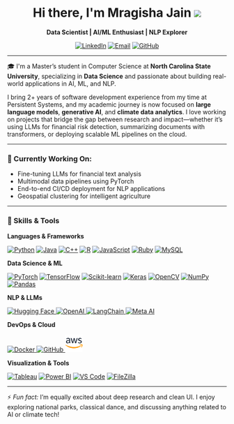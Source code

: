 <h1 align="center">
  Hi there, I'm Mragisha Jain <img src="https://media.giphy.com/media/hvRJCLFzcasrR4ia7z/giphy.gif" width="30px"/>
</h1>

<p align="center">
  <strong>Data Scientist | AI/ML Enthusiast | NLP Explorer</strong>
</p>

<p align="center">
  <a href="https://www.linkedin.com/in/mragisha-jain/"><img src="https://img.shields.io/badge/LinkedIn-blue?style=flat&logo=linkedin" alt="LinkedIn"/></a>
  <a href="mailto:jainmragisha24@gmail.com"><img src="https://img.shields.io/badge/Email-D14836?style=flat&logo=gmail&logoColor=white" alt="Email"/></a>
  <a href="https://github.com/mragisha"><img src="https://img.shields.io/badge/GitHub-black?style=flat&logo=github" alt="GitHub"/></a>
</p>

---

🎓 I'm a Master’s student in Computer Science at **North Carolina State University**, specializing in **Data Science** and passionate about building real-world applications in AI, ML, and NLP.

I bring 2+ years of software development experience from my time at Persistent Systems, and my academic journey is now focused on **large language models**, **generative AI**, and **climate data analytics**. I love working on projects that bridge the gap between research and impact—whether it’s using LLMs for financial risk detection, summarizing documents with transformers, or deploying scalable ML pipelines on the cloud.

---

### 🚀 Currently Working On:
- Fine-tuning LLMs for financial text analysis  
- Multimodal data pipelines using PyTorch  
- End-to-end CI/CD deployment for NLP applications  
- Geospatial clustering for intelligent agriculture  

---

### 🧠 Skills & Tools

**Languages & Frameworks**  
<p align="left">
  <a href="https://www.python.org/" target="_blank" rel="noopener noreferrer"><img src="https://cdn.jsdelivr.net/gh/devicons/devicon/icons/python/python-original.svg" width="40" alt="Python" /></a>
  <a href="https://www.java.com/" target="_blank" rel="noopener noreferrer"><img src="https://cdn.jsdelivr.net/gh/devicons/devicon/icons/java/java-original.svg" width="40" alt="Java" /></a>
  <a href="https://isocpp.org/" target="_blank" rel="noopener noreferrer"><img src="https://cdn.jsdelivr.net/gh/devicons/devicon/icons/cplusplus/cplusplus-original.svg" width="40" alt="C++" /></a>
  <a href="https://www.r-project.org/" target="_blank" rel="noopener noreferrer"><img src="https://cdn.jsdelivr.net/gh/devicons/devicon/icons/r/r-original.svg" width="40" alt="R" /></a>
  <a href="https://developer.mozilla.org/en-US/docs/Web/JavaScript" target="_blank" rel="noopener noreferrer"><img src="https://cdn.jsdelivr.net/gh/devicons/devicon/icons/javascript/javascript-original.svg" width="40" alt="JavaScript" /></a>
  <a href="https://www.ruby-lang.org/" target="_blank" rel="noopener noreferrer"><img src="https://cdn.jsdelivr.net/gh/devicons/devicon/icons/ruby/ruby-original.svg" width="40" alt="Ruby" /></a>
  <a href="https://www.mysql.com/" target="_blank" rel="noopener noreferrer"><img src="https://cdn.jsdelivr.net/gh/devicons/devicon/icons/mysql/mysql-original.svg" width="40" alt="MySQL" /></a>
</p>

**Data Science & ML**  
<p align="left">
  <a href="https://pytorch.org/" target="_blank" rel="noopener noreferrer"><img src="https://cdn.jsdelivr.net/gh/devicons/devicon/icons/pytorch/pytorch-original.svg" width="40" alt="PyTorch" /></a>
  <a href="https://www.tensorflow.org/" target="_blank" rel="noopener noreferrer"><img src="https://cdn.jsdelivr.net/gh/devicons/devicon/icons/tensorflow/tensorflow-original.svg" width="40" alt="TensorFlow" /></a>
  <a href="https://scikit-learn.org/" target="_blank" rel="noopener noreferrer"><img src="https://upload.wikimedia.org/wikipedia/commons/0/05/Scikit_learn_logo_small.svg" width="40" alt="Scikit-learn" /></a>
  <a href="https://keras.io/" target="_blank" rel="noopener noreferrer"><img src="https://upload.wikimedia.org/wikipedia/commons/a/ae/Keras_logo.svg" width="40" alt="Keras" /></a>
  <a href="https://opencv.org/" target="_blank" rel="noopener noreferrer"><img src="https://cdn.jsdelivr.net/gh/devicons/devicon/icons/opencv/opencv-original.svg" width="40" alt="OpenCV" /></a>
  <a href="https://numpy.org/" target="_blank" rel="noopener noreferrer"><img src="https://cdn.jsdelivr.net/gh/devicons/devicon/icons/numpy/numpy-original.svg" width="40" alt="NumPy" /></a>
  <a href="https://pandas.pydata.org/" target="_blank" rel="noopener noreferrer"><img src="https://cdn.jsdelivr.net/gh/devicons/devicon/icons/pandas/pandas-original.svg" width="40" alt="Pandas" /></a>
</p>

**NLP & LLMs**  
<p align="left">
  <a href="https://huggingface.co/" target="_blank" rel="noopener noreferrer">
    <img src="https://cdn.jsdelivr.net/gh/simple-icons/simple-icons/icons/huggingface.svg" width="40" alt="Hugging Face" />
  </a>
  <a href="https://openai.com/" target="_blank" rel="noopener noreferrer">
    <img src="https://upload.wikimedia.org/wikipedia/commons/4/4d/OpenAI_Logo.svg" width="40" alt="OpenAI" />
  </a>
  <!-- LangChain (fallback to favicon) -->
  <a href="https://www.langchain.com/" target="_blank" rel="noopener noreferrer">
    <img src="https://raw.githubusercontent.com/langchain-ai/langchain/master/docs/static/img/favicon.ico" width="40" alt="LangChain" />
  </a>

 <a href="https://ai.meta.com/llama/" target="_blank" rel="noopener noreferrer">
  <img src="https://upload.wikimedia.org/wikipedia/commons/0/05/Meta_AI_logo.svg" width="40" alt="Meta AI" />
</a>

</p>

**DevOps & Cloud**  
<p align="left">
  <a href="https://www.docker.com/" target="_blank" rel="noopener noreferrer">
    <img src="https://cdn.jsdelivr.net/gh/devicons/devicon/icons/docker/docker-original.svg" width="40" alt="Docker" />
  </a>
  <a href="https://github.com/" target="_blank" rel="noopener noreferrer">
    <img src="https://cdn.jsdelivr.net/gh/devicons/devicon/icons/github/github-original.svg" width="40" alt="GitHub" />
  </a>
  <a href="https://aws.amazon.com/" target="_blank" rel="noopener noreferrer">
    <img src="https://raw.githubusercontent.com/devicons/devicon/master/icons/amazonwebservices/amazonwebservices-original-wordmark.svg" width="40" alt="AWS" />
  </a>
</p>


**Visualization & Tools**  
<p align="left">
  <a href="https://www.tableau.com/" target="_blank" rel="noopener noreferrer"><img src="https://upload.wikimedia.org/wikipedia/commons/4/4b/Tableau_Logo.png" width="40" alt="Tableau" /></a>
  <a href="https://powerbi.microsoft.com/" target="_blank" rel="noopener noreferrer"><img src="https://img.icons8.com/color/48/000000/power-bi.png" width="40" alt="Power BI" /></a>
  <a href="https://code.visualstudio.com/" target="_blank" rel="noopener noreferrer"><img src="https://cdn.jsdelivr.net/gh/devicons/devicon/icons/vscode/vscode-original.svg" width="40" alt="VS Code" /></a>
  <a href="https://filezilla-project.org/" target="_blank" rel="noopener noreferrer"><img src="https://cdn.jsdelivr.net/gh/devicons/devicon/icons/filezilla/filezilla-plain.svg" width="40" alt="FileZilla" /></a>
</p>


---

⚡ *Fun fact:* I’m equally excited about deep research and clean UI. I enjoy exploring national parks, classical dance, and discussing anything related to AI or climate tech!
